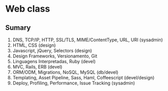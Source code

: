 # Web class

## Sumary

1. DNS, TCP/IP, HTTP, SSL/TLS, MIME/ContentType, URL, URI (sysadmin)
2. HTML, CSS (design)
3. Javascript, jQuery, Selectors (design)
4. Design Frameworks, Versionamento, Git
5. Linguagens Interpretadas, Ruby (devel)
6. MVC, Rails, ERB (devel)
7. ORM/ODM, Migrations, NoSQL, MySQL (db/devel)
8. Templating, Asset Pipeline, Sass, Haml, Coffeescript (devel/design)
9. Deploy, Profiling, Performance, Issue Tracking (sysadmin)
